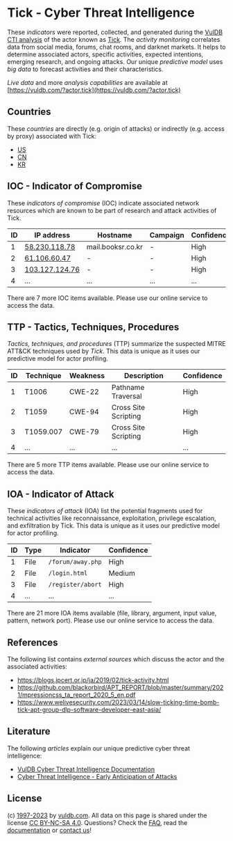# Tick - Cyber Threat Intelligence

These _indicators_ were reported, collected, and generated during the [VulDB CTI analysis](https://vuldb.com/?kb.cti) of the actor known as [Tick](https://vuldb.com/?actor.tick). The _activity monitoring_ correlates data from social media, forums, chat rooms, and darknet markets. It helps to determine associated actors, specific activities, expected intentions, emerging research, and ongoing attacks. Our unique _predictive model_ uses _big data_ to forecast activities and their characteristics.

_Live data_ and more _analysis capabilities_ are available at [https://vuldb.com/?actor.tick](https://vuldb.com/?actor.tick)

## Countries

These _countries_ are directly (e.g. origin of attacks) or indirectly (e.g. access by proxy) associated with Tick:

* [US](https://vuldb.com/?country.us)
* [CN](https://vuldb.com/?country.cn)
* [KR](https://vuldb.com/?country.kr)

## IOC - Indicator of Compromise

These _indicators of compromise_ (IOC) indicate associated network resources which are known to be part of research and attack activities of Tick.

ID | IP address | Hostname | Campaign | Confidence
-- | ---------- | -------- | -------- | ----------
1 | [58.230.118.78](https://vuldb.com/?ip.58.230.118.78) | mail.booksr.co.kr | - | High
2 | [61.106.60.47](https://vuldb.com/?ip.61.106.60.47) | - | - | High
3 | [103.127.124.76](https://vuldb.com/?ip.103.127.124.76) | - | - | High
4 | ... | ... | ... | ...

There are 7 more IOC items available. Please use our online service to access the data.

## TTP - Tactics, Techniques, Procedures

_Tactics, techniques, and procedures_ (TTP) summarize the suspected MITRE ATT&CK techniques used by _Tick_. This data is unique as it uses our predictive model for actor profiling.

ID | Technique | Weakness | Description | Confidence
-- | --------- | -------- | ----------- | ----------
1 | T1006 | CWE-22 | Pathname Traversal | High
2 | T1059 | CWE-94 | Cross Site Scripting | High
3 | T1059.007 | CWE-79 | Cross Site Scripting | High
4 | ... | ... | ... | ...

There are 5 more TTP items available. Please use our online service to access the data.

## IOA - Indicator of Attack

These _indicators of attack_ (IOA) list the potential fragments used for technical activities like reconnaissance, exploitation, privilege escalation, and exfiltration by Tick. This data is unique as it uses our predictive model for actor profiling.

ID | Type | Indicator | Confidence
-- | ---- | --------- | ----------
1 | File | `/forum/away.php` | High
2 | File | `/login.html` | Medium
3 | File | `/register/abort` | High
4 | ... | ... | ...

There are 21 more IOA items available (file, library, argument, input value, pattern, network port). Please use our online service to access the data.

## References

The following list contains _external sources_ which discuss the actor and the associated activities:

* https://blogs.jpcert.or.jp/ja/2019/02/tick-activity.html
* https://github.com/blackorbird/APT_REPORT/blob/master/summary/2021/mpressioncss_ta_report_2020_5_en.pdf
* https://www.welivesecurity.com/2023/03/14/slow-ticking-time-bomb-tick-apt-group-dlp-software-developer-east-asia/

## Literature

The following _articles_ explain our unique predictive cyber threat intelligence:

* [VulDB Cyber Threat Intelligence Documentation](https://vuldb.com/?kb.cti)
* [Cyber Threat Intelligence - Early Anticipation of Attacks](https://www.scip.ch/en/?labs.20201022)

## License

(c) [1997-2023](https://vuldb.com/?kb.changelog) by [vuldb.com](https://vuldb.com/?kb.about). All data on this page is shared under the license [CC BY-NC-SA 4.0](https://creativecommons.org/licenses/by-nc-sa/4.0/). Questions? Check the [FAQ](https://vuldb.com/?kb.faq), read the [documentation](https://vuldb.com/?kb) or [contact us](https://vuldb.com/?contact)!
